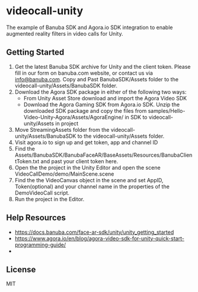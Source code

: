 # videocall-unity
The example of Banuba SDK and Agora.io SDK integration to enable augmented reality filters in video calls for Unity.
## Getting Started
1) Get the latest Banuba SDK archive for Unity and the client token. Please fill in our form on banuba.com website, or contact us via info@banuba.com. Copy and Past BanubaSDK/Assets folder to the videocall-unity/Assets/BanubaSDK folder.
2) Download the Agora SDK package in either of the following two ways:
    - From Unity Asset Store download and import the Agora Video SDK
    - Download the Agora Gaming SDK from Agora.io SDK. Unzip the downloaded SDK package and copy the files from samples/Hello-Video-Unity-Agora/Assets/AgoraEngine/ in SDK to videocall-unity/Assets in project
3) Move StreamingAssets folder from the videocall-unity/Assets/BanubaSDK to the videocall-unity/Assets folder.
4) Visit agora.io to sign up and get token, app and channel ID
5) Find the Assets/BanubaSDK/BanubaFaceAR/BaseAssets/Resources/BanubaClientToken.txt and past your client token here.
6) Open the the project in the Unity Editor and open the scene VideoCallDemo/demo/MainScene.scene
7) Find the the VideoCanvas object in the scene and set AppID, Token(optional) and your channel name in the properties of the DemoVideoCall script.
8) Run the project in the Editor.

## Help Resources
 - https://docs.banuba.com/face-ar-sdk/unity/unity_getting_started
 - https://www.agora.io/en/blog/agora-video-sdk-for-unity-quick-start-programming-guide/
 - 
## License

MIT


